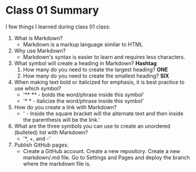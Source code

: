 # Class 01 Summary

I few things I learned during class 01 class:
1. What is Markdown?
   * Markdown is a markup language similar to HTML
2. Why use Markdown?
   * Markdown's syntax is easier to learn and requires less characters.
3. What symbol will create a heading in Markdown? **Hashtag**
   1. How many do you need to create the largest heading? **ONE**
   2. How many do you need to create the smallest heading? **SIX**
4. When making text bold or italicized for emphasis, it is best practice to use which symbol?
   * '** ** - bolds the word/phrase inside this symbol'
   * '* * - italicize the word/phrase inside this symbol'
5. How do you create a link with Markdown?
   * '[]() - Inside the square bracket will the alternate text and then inside the parenthesis will be the link.'
6. What are the three symbols you can use to create an unordered (bulleted) list with Markdown?
   * '*, +, and -'
7. Publish GitHub pages.
   * Create a GitHub account. Create a new repository. Create a new markdown/.md file. Go to Settings and Pages and deploy the branch where the markdown file is.
